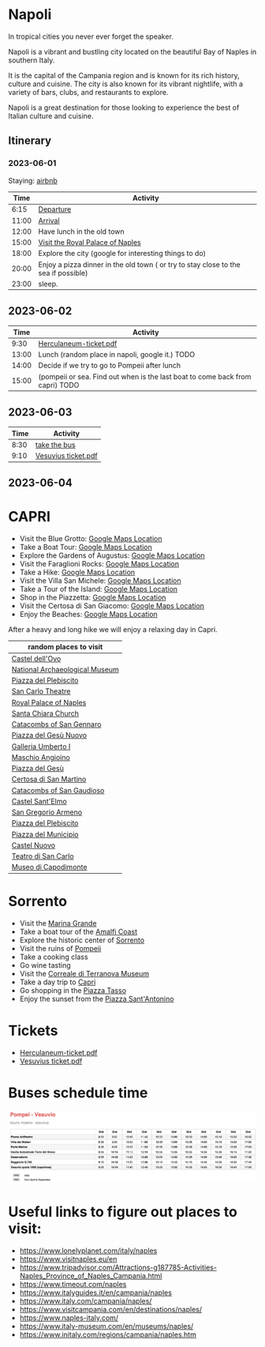 # Napoli

In tropical cities you never ever forget the speaker.

Napoli is a vibrant and bustling city located on the beautiful Bay of Naples in southern Italy.

It is the capital of the Campania region and is known for its rich history, culture and cuisine.
The city is also known for its vibrant nightlife, with a variety of bars, clubs, and restaurants to explore.

Napoli is a great destination for those looking to experience the best of Italian culture and cuisine.

## Itinerary

### 2023-06-01

Staying: [airbnb](https://www.google.com/maps/place/Gradoni+di+Chiaia,+64+Piano+IV,+80132+Napoli+NA,+Italy/@40.8354545,14.2450862,17z/data=!3m1!4b1!4m5!3m4!1s0x133b087f9f9f3f3f:0x3f8f8f8f8f8f8f8f!8m2!3d40.8354545!4d14.2472749 )

| Time | Activity |
| --- | --- |
| 6:15  | [Departure](https://github.com/falcucci/notes/files/11615748/C9FNYC.pdf)  |
| 11:00 | [Arrival](https://github.com/falcucci/notes/files/11615757/LJ5FUE.pdf)  |
| 12:00 | Have lunch in the old town |
| 15:00 | [Visit the Royal Palace of Naples](https://maps.apple.com/?address=Piazza%20del%20Plebiscito%201,%2080132%20Naples,%20Italy&auid=1115088372178881518&ll=40.836252,14.249549&lsp=9902&q=Royal%20Palace%20of%20Naples) |
| 18:00 | Explore the city (google for interesting things to do) |
| 20:00 | Enjoy a pizza dinner in the old town ( or try to stay close to the sea if possible) |
| 23:00 | sleep. |

## 2023-06-02

| Time | Activity |
| --- | --- |
| 9:30 | [Herculaneum-ticket.pdf](https://github.com/falcucci/notes/files/11614949/Herculaneum-ticket.pdf) |
| 13:00 | Lunch (random place in napoli, google it.) TODO |
| 14:00 | Decide if we try to go to Pompeii after lunch |
| 15:00 | (pompeii or sea. Find out when is the last boat to come back from capri) TODO |

## 2023-06-03

| Time | Activity |
| --- | --- |
| 8:30 | [take the bus](https://github.com/falcucci/notes/files/11615229/Timetable.Pompei.-.Vesuvio.pdf)  |
| 9:10 | [Vesuvius ticket.pdf](https://github.com/falcucci/notes/files/11614975/Vesuvius.ticket.pdf) |

## 2023-06-04

# CAPRI

- Visit the Blue Grotto: [Google Maps Location](https://goo.gl/maps/XF6X3XK6XG2X1zVF9)
- Take a Boat Tour: [Google Maps Location](https://goo.gl/maps/XF6X3XK6XG2X1zVF9)
- Explore the Gardens of Augustus: [Google Maps Location](https://goo.gl/maps/XF6X3XK6XG2X1zVF9)
- Visit the Faraglioni Rocks: [Google Maps Location](https://goo.gl/maps/XF6X3XK6XG2X1zVF9)
- Take a Hike: [Google Maps Location](https://goo.gl/maps/XF6X3XK6XG2X1zVF9)
- Visit the Villa San Michele: [Google Maps Location](https://goo.gl/maps/XF6X3XK6XG2X1zVF9)
- Take a Tour of the Island: [Google Maps Location](https://goo.gl/maps/XF6X3XK6XG2X1zVF9)
- Shop in the Piazzetta: [Google Maps Location](https://goo.gl/maps/XF6X3XK6XG2X1zVF9)
- Visit the Certosa di San Giacomo: [Google Maps Location](https://goo.gl/maps/XF6X3XK6XG2X1zVF9)
- Enjoy the Beaches: [Google Maps Location](https://goo.gl/maps/XF6X3XK6XG2X1zVF9)

After a heavy and long hike we will enjoy a relaxing day in Capri.

| random places to visit |
| ------ |
| [Castel dell'Ovo](https://en.wikipedia.org/wiki/Castel_dell%27Ovo) |
| [National Archaeological Museum](https://en.wikipedia.org/wiki/National_Archaeological_Museum,_Naples)  |
| [Piazza del Plebiscito](https://en.wikipedia.org/wiki/Piazza_del_Plebiscito)  |
| [San Carlo Theatre](https://en.wikipedia.org/wiki/Teatro_di_San_Carlo)  |
| [Royal Palace of Naples](https://en.wikipedia.org/wiki/Royal_Palace_of_Naples)  |
| [Santa Chiara Church](https://en.wikipedia.org/wiki/Santa_Chiara,_Naples)  |
| [Catacombs of San Gennaro](https://en.wikipedia.org/wiki/Catacombs_of_San_Gennaro)  |
| [Piazza del Gesù Nuovo](https://en.wikipedia.org/wiki/Piazza_del_Ges%C3%B9_Nuovo)  |
| [Galleria Umberto I](https://en.wikipedia.org/wiki/Galleria_Umberto_I)  |
| [Maschio Angioino](https://en.wikipedia.org/wiki/Castel_Nuovo)  |
| [Piazza del Gesù](https://en.wikipedia.org/wiki/Piazza_del_Ges%C3%B9)  |
| [Certosa di San Martino](https://en.wikipedia.org/wiki/Certosa_di_San_Martino)  |
| [Catacombs of San Gaudioso](https://en.wikipedia.org/wiki/Catacombs_of_San_Gaudioso)  |
| [Castel Sant'Elmo](https://en.wikipedia.org/wiki/Castel_Sant%27Elmo)  |
| [San Gregorio Armeno](https://en.wikipedia.org/wiki/San_Gregorio_Armeno)  |
| [Piazza del Plebiscito](https://en.wikipedia.org/wiki/Piazza_del_Plebiscito)  |
| [Piazza del Municipio](https://en.wikipedia.org/wiki/Piazza_del_Municipio)|
| [Castel Nuovo](https://en.wikipedia.org/wiki/Castel_Nuovo) |
| [Teatro di San Carlo](https://en.wikipedia.org/wiki/Teatro_di_San_Carlo) |
| [Museo di Capodimonte](https://en.wikipedia.org/wiki/Museo_di_Capodimonte) |

# Sorrento

- Visit the [Marina Grande](https://en.wikipedia.org/wiki/Marina_Grande)
- Take a boat tour of the [Amalfi Coast](https://en.wikipedia.org/wiki/Amalfi_Coast)
- Explore the historic center of [Sorrento](https://en.wikipedia.org/wiki/Sorrento)
- Visit the ruins of [Pompeii](https://en.wikipedia.org/wiki/Pompeii)
- Take a cooking class
- Go wine tasting
- Visit the [Correale di Terranova Museum](https://en.wikipedia.org/wiki/Correale_di_Terranova_Museum)
- Take a day trip to [Capri](https://en.wikipedia.org/wiki/Capri)
- Go shopping in the [Piazza Tasso](https://en.wikipedia.org/wiki/Piazza_Tasso)
- Enjoy the sunset from the [Piazza Sant'Antonino](https://en.wikipedia.org/wiki/Piazza_Sant%27Antonino)

# Tickets

- [Herculaneum-ticket.pdf](https://github.com/falcucci/notes/files/11614949/Herculaneum-ticket.pdf)
- [Vesuvius ticket.pdf](https://github.com/falcucci/notes/files/11614975/Vesuvius.ticket.pdf)

# Buses schedule time

![Screenshot 2023-05-31 at 16](buses.png)

# Useful links to figure out places to visit:

- https://www.lonelyplanet.com/italy/naples
- https://www.visitnaples.eu/en
- https://www.tripadvisor.com/Attractions-g187785-Activities-Naples_Province_of_Naples_Campania.html
- https://www.timeout.com/naples
- https://www.italyguides.it/en/campania/naples
- https://www.italy.com/campania/naples/
- https://www.visitcampania.com/en/destinations/naples/
- https://www.naples-italy.com/
- https://www.italy-museum.com/en/museums/naples/
- https://www.initaly.com/regions/campania/naples.htm

